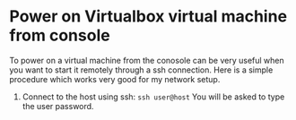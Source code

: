 # Power on Virtualbox virtual machine from console

To power on a virtual machine from the conosole can be very useful when you want to start it remotely through a ssh connection. Here is a simple procedure which works very good for my network setup. 

1. Connect to the host using ssh: 
`ssh user@host`
You will be asked to type the user password. 